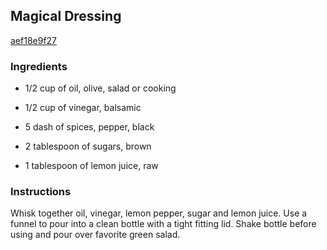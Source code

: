 ## Magical Dressing

[aef18e9f27](http://allrecipes.com/recipe/magical-dressing/)

### Ingredients

 - 1/2 cup of oil, olive, salad or cooking

 - 1/2 cup of vinegar, balsamic

 - 5 dash of spices, pepper, black

 - 2 tablespoon of sugars, brown

 - 1 tablespoon of lemon juice, raw

### Instructions

Whisk together oil, vinegar, lemon pepper, sugar and lemon juice. Use a funnel to pour into a clean bottle with a tight fitting lid. Shake bottle before using and pour over favorite green salad.